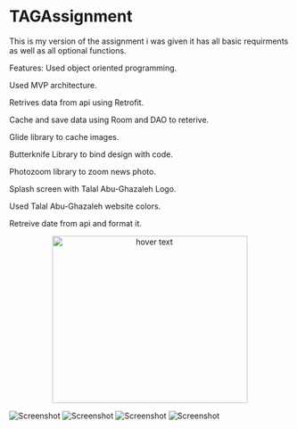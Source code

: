 # TAGAssignment
This is my version of the assignment i was given
it has all basic requirments as well as all optional functions.

Features:
Used object oriented programming.

Used MVP architecture.

Retrives data from api using Retrofit.

Cache and save data using Room and DAO to reterive.

Glide library to cache images.

Butterknife Library to bind design with code.

Photozoom library to zoom news photo.

Splash screen with Talal Abu-Ghazaleh Logo.

Used Talal Abu-Ghazaleh website colors.

Retreive date from api and format it.

<p align="center">
  <img src="img1.jpg" width="350" height="300" title="hover text">
</p>

![Screenshot](img1.jpg)
![Screenshot](img2.jpg)
![Screenshot](img3.jpg)
![Screenshot](img4.jpg)
